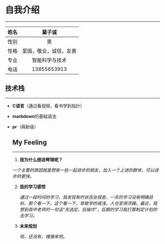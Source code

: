 # 自我介绍

----



| 姓名 |         童子诚         |
| :--: | :--------------------: |
| 性别 |           男           |
| 性格 | 爱国，敬业，诚信，友善 |
| 专业 |     智能科学与技术     |
| 电话 |      13855653913       |



##  技术栈

---



* **C语言**（通过看视频，看书学到指针）

* **markdown**的基础语法

* **pr**（萌新级）

  

  

  ## My Feeling

  ----

  1. **我为什么想进琴理呢？**

  ​      *一个主要的原因就是想有一些一起进步的朋友，加入一个上进的群体，可以进步的更快。*

  
  
  2. **我的学习感悟**
  
     *通过一段时间的学习，我发现有时状态会很差，一天的学习没有明确目标，那个看一下，这个看一下，导致学的很浅，人也变得浮躁。最近，我想到高中老师的一句话“先选定，后操作”，后期的学习我打算制定计划的去学习。*
  
     
  
  3. **未来规划**
  
     *哈，还没有，慢慢来吧*。



